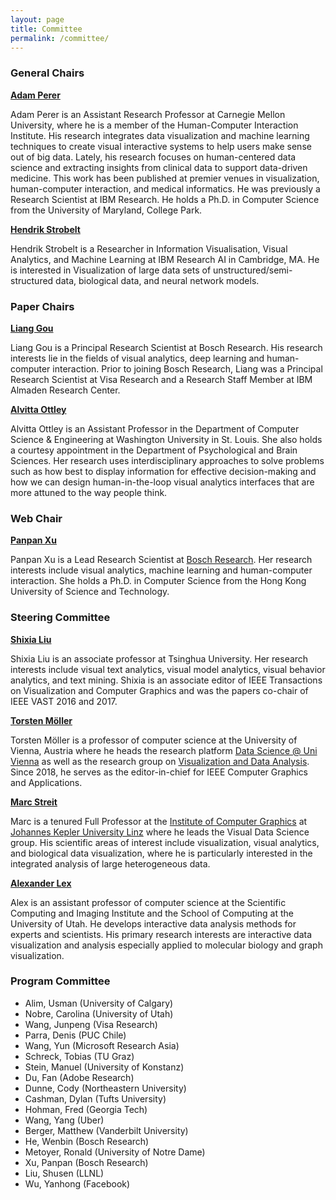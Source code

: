 ```yaml
---
layout: page
title: Committee
permalink: /committee/
---
```


### General Chairs

**[Adam Perer](http://perer.org/)**  
 
Adam Perer is an Assistant Research Professor at Carnegie Mellon University, where he is a member of the Human-Computer Interaction Institute. His research integrates data visualization and machine learning techniques to create visual interactive systems to help users make sense out of big data. Lately, his research focuses on human-centered data science and extracting insights from clinical data to support data-driven medicine. This work has been published at premier venues in visualization, human-computer interaction, and medical informatics. He was previously a Research Scientist at IBM Research. He holds a Ph.D. in Computer Science from the University of Maryland, College Park.

**[Hendrik Strobelt](http://hendrik.strobelt.com/)** 

Hendrik Strobelt is a Researcher in Information Visualisation, Visual Analytics, and Machine Learning at IBM Research AI in Cambridge, MA. He is interested in Visualization of large data sets of unstructured/semi-structured data, biological data, and neural network models.

### Paper Chairs

**[Liang Gou](https://scholar.google.com/citations?user=x3VK0fAAAAAJ&hl=en)**  

Liang Gou is a Principal Research Scientist at Bosch Research. His research interests lie in the fields of visual analytics, deep learning and human-computer interaction. Prior to joining Bosch Research, Liang was a Principal Research Scientist at Visa Research and a Research Staff Member at IBM Almaden Research Center.

**[Alvitta Ottley](http://visualdata.wustl.edu)**

Alvitta Ottley is an Assistant Professor in the Department of Computer Science & Engineering at Washington University in St. Louis. She also holds a courtesy appointment in the Department of Psychological and Brain Sciences. Her research uses interdisciplinary approaches to solve problems such as how best to display information for effective decision-making and how we can design human-in-the-loop visual analytics interfaces that are more attuned to the way people think.


### Web Chair

**[Panpan Xu](http://lliquid.github.io/homepage/)**  

Panpan Xu is a Lead Research Scientist at [Bosch Research](http://www.bosch.com/research). Her research interests include visual analytics, machine learning and human-computer interaction. She holds a Ph.D. in Computer Science from the Hong Kong University of Science and Technology.


### Steering Committee

**[Shixia Liu](http://shixialiu.com)** 

Shixia Liu is an associate professor at Tsinghua University. Her research interests include visual text analytics, visual model analytics, visual behavior analytics, and text mining. Shixia is an associate editor of IEEE Transactions on Visualization and Computer Graphics and was the papers co-chair of IEEE VAST 2016 and 2017.

**[Torsten Möller](https://cs.univie.ac.at/Torsten.Möller)**  
 
 Torsten Möller is a professor of computer science at the University of Vienna, Austria where he heads the research platform [Data Science @ Uni Vienna](http://datascience.univie.ac.at) as well as the research group on [Visualization and Data Analysis](http://vda.cs.univie.ac.at). Since 2018, he serves as the editor-in-chief for IEEE Computer Graphics and Applications.

**[Marc Streit](http://marc-streit.com/)**

Marc is a tenured Full Professor at the [Institute of Computer Graphics](http://www.cg.jku.at/) at [Johannes Kepler University Linz](http://www.jku.at/) where he leads the Visual Data Science group. His scientific areas of interest include visualization, visual analytics, and biological data visualization, where he is particularly interested in the integrated analysis of large heterogeneous data. 

**[Alexander Lex](http://alexander-lex.net/)** 

Alex is an assistant professor of computer science at the Scientific Computing and Imaging Institute and the School of Computing at the University of Utah. He develops interactive data analysis methods for experts and scientists. His primary research interests are interactive data visualization and analysis especially applied to molecular biology and graph visualization.

### Program Committee 


- Alim, Usman (University of Calgary) 
- Nobre, Carolina (University of Utah)
- Wang, Junpeng (Visa Research)
- Parra, Denis (PUC Chile)
- Wang, Yun (Microsoft Research Asia)
- Schreck, Tobias (TU Graz)
- Stein, Manuel (University of Konstanz)
- Du, Fan (Adobe Research)
- Dunne, Cody (Northeastern University)
- Cashman, Dylan (Tufts University)
- Hohman, Fred (Georgia Tech)
- Wang, Yang (Uber)
- Berger, Matthew (Vanderbilt University)
- He, Wenbin (Bosch Research)
- Metoyer, Ronald (University of Notre Dame)
- Xu, Panpan (Bosch Research)
- Liu, Shusen (LLNL)
- Wu, Yanhong (Facebook)


<!-- - Andrienko, Natalia (Fraunhofer IAIS & City University London) 
- Banovic, Nikola (Carnegie Mellon University)
- Berger, Matthew (University of Arizona) 
- Brown, Eli (DePaul University)
- Dou, Wenwen (UNC Charlotte)
- Du, Fan (Adobe Research)
- Endert, Alex (Georgia Tech)
- Giesen, Joachim (Friedrich-Schiller-Universität Jena)
- Gou, Liang (VISA Research)
- Hohman, Fred (Georgia Tech)
- Kahng, Minsuk (Georgia Tech)
- Kristian Kersting (Technical University of Dortmund)
- Lex, Alexander (University of Utah) 
- Lin, Yu-Ru (University of Pittsburgh)
- Liu, Zhicheng	(Adobe Research)
- Hohman, Fred (Georgia Tech)	
- Parra, Denis (PUC Chile)	
- Rogers, David (Los Alamos National Laboratory )
- Saket, Bahador (Georgia Tech)	2
- Schreck, Tobias (Graz University of Technology)	
- Sedlmair, Michael	(Jacobs University)
- Steed, Chad (Oak Ridge National Laboratory)	
- Strobelt, Hendrik	(IBM Research)
- Wang, Bei	(University of Utah) 
- Wenskovitch, John (Virginia Tech)
- Yanhong Wu (VISA Research) -->